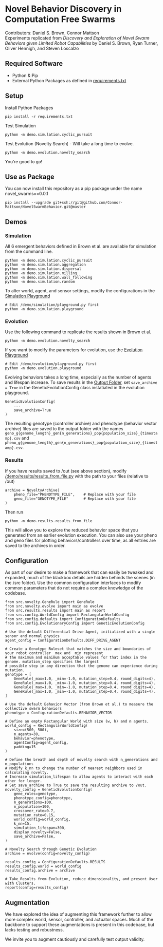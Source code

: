 # Novel Behavior Discovery in Computation Free Swarms
Contributors: Daniel S. Brown, Connor Mattson <br>
Experiments replicated from *Discovery and Exploration of Novel Swarm Behaviors given Limited Robot Capabilities* by Daniel S. Brown, Ryan Turner, Oliver Hennigh, and Steven Loscalzo

## Required Software
- Python & Pip
- External Python Packages as defined in [requirements.txt](requirements.txt) 

## Setup
Install Python Packages
    
    pip install -r requirements.txt

Test Simulation

    python -m demo.simulation.cyclic_pursuit

Test Evolution (Novelty Search) - Will take a long time to evolve.

    python -m demo.evolution.novelty_search

You're good to go!

## Use as Package
You can now install this repository as a pip package under the name novel_swarms==0.0.1

    pip install --upgrade git+ssh://git@github.com/Connor-Mattson/NovelSwarmBehavior.git@master

## Demos

### Simulation

All 6 emergent behaviors defined in Brown et al. are available for simulation from the command line.

    python -m demo.simulation.cyclic_pursuit
    python -m demo.simulation.aggregation
    python -m demo.simulation.dispersal
    python -m demo.simulation.milling
    python -m demo.simulation.wall_following
    python -m demo.simulation.random

To alter world, agent, and sensor settings, modify the configurations in the [Simulation Playground](demo/simulation/playground.py)

    # Edit /demo/simulation/playground.py first
    python -m demo.simulation.playground

### Evolution

Use the following command to replicate the results shown in Brown et al.

    python -m demo.evolution.novelty_search

If you want to modify the parameters for evolution, use the [Evolution Playground](demo/evolution/playground.py)

    # Edit /demo/evolution/playground.py first
    python -m demo.evolution.playground

Evolving behaviors takes a long time, especially as the number of agents and lifespan increase. 
To save results in the [Output Folder](out/), set `save_archive = True` in the GeneticEvolutionConfig class instatiated in the evolution playground.

    GeneticEvolutionConfig(
        ...
        save_archive=True
    )

The resulting genotype (controller archive) and phenotype (behavior vector archive) files are 
saved to the output folder with the names `geno_g{genome_length}_gen{n_generations}_pop{population_size}_{timestamp}.csv` and `pheno_g{genome_length}_gen{n_generations}_pop{population_size}_{timestamp}.csv`.

### Results
If you have results saved to /out (see above section), modify [/demo/results/results_from_file.py](/demo/results/results_from_file.py) with the path to your files (relative to /out)

    archive = NoveltyArchive(
        pheno_file="PHENOTYPE_FILE",    # Replace with your file
        geno_file="GENOTYPE_FILE"       # Replace with your file
    )

Then run

    python -m demo.results.results_from_file

This will allow you to explore the reduced behavior space that you generated from an earlier evolution execution.
You can also use your pheno and geno files for plotting behaviors/controllers over time, as all entries are saved to the archives in order.

## Configuration
As part of our desire to make a framework that can easily be tweaked and expanded, much of the blackbox details are hidden behinds the scenes (in the /src folder).
Use the common configuration interfaces to modify common parameters that do not require a complex knowledge of the codebase.

    from src.novelty.GeneRule import GeneRule
    from src.novelty.evolve import main as evolve
    from src.results.results import main as report
    from src.config.WorldConfig import RectangularWorldConfig
    from src.config.defaults import ConfigurationDefaults
    from src.config.EvolutionaryConfig import GeneticEvolutionConfig

    # Use the default Differential Drive Agent, initialized with a single sensor and normal physics
    agent_config = ConfigurationDefaults.DIFF_DRIVE_AGENT

    # Create a Genotype Ruleset that matches the size and boundaries of your robot controller _max and _min represent
    # the maximum and minimum acceptable values for that index in the genome. mutation_step specifies the largest
    # possible step in any direction that the genome can experience during mutation.
    genotype = [
        GeneRule(_max=1.0, _min=-1.0, mutation_step=0.4, round_digits=4),
        GeneRule(_max=1.0, _min=-1.0, mutation_step=0.4, round_digits=4),
        GeneRule(_max=1.0, _min=-1.0, mutation_step=0.4, round_digits=4),
        GeneRule(_max=1.0, _min=-1.0, mutation_step=0.4, round_digits=4),
    ]

    # Use the default Behavior Vector (from Brown et al.) to measure the collective swarm behaviors
    phenotype = ConfigurationDefaults.BEHAVIOR_VECTOR

    # Define an empty Rectangular World with size (w, h) and n agents.
    world_config = RectangularWorldConfig(
        size=(500, 500),
        n_agents=30,
        behavior=phenotype,
        agentConfig=agent_config,
        padding=15
    )

    # Define the breath and depth of novelty search with n_generations and n_populations
    # Modify k_nn to change the number of nearest neighbors used in calculating novelty.
    # Increase simulation_lifespan to allow agents to interact with each other for longer.
    # Set save_archive to True to save the resulting archive to /out.
    novelty_config = GeneticEvolutionConfig(
        gene_rules=genotype,
        phenotype_config=phenotype,
        n_generations=100,
        n_population=100,
        crossover_rate=0.7,
        mutation_rate=0.15,
        world_config=world_config,
        k_nn=15,
        simulation_lifespan=300,
        display_novelty=False,
        save_archive=False,
    )

    # Novelty Search through Genetic Evolution
    archive = evolve(config=novelty_config)

    results_config = ConfigurationDefaults.RESULTS
    results_config.world = world_config
    results_config.archive = archive

    # Take Results from Evolution, reduce dimensionality, and present User with Clusters.
    report(config=results_config)

## Augmentation
We have explored the idea of augmenting this framework further to allow more complex world, sensor, controller, and actuator spaces. 
Much of the backbone to support these augmentations is present in this codebase, but lacks testing and robustness.

We invite you to augment cautiously and carefully test output validity.
